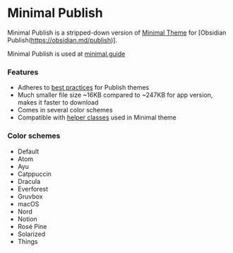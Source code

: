 # Minimal Publish

Minimal Publish is a stripped-down version of [Minimal Theme](https://github.com/kepano/obsidian-minimal) for [Obsidian Publish(https://obsidian.md/publish)].

Minimal Publish is used at [minimal.guide](https://minimal.guide)

### Features

- Adheres to [best practices](https://docs.obsidian.md/Themes/Obsidian+Publish+themes/Best+practices+for+Publish+themes) for Publish themes
- Much smaller file size ~16KB compared to ~247KB for app version, makes it faster to download
- Comes in several color schemes
- Compatible with [helper classes](https://minimal.guide/features/helper-classes) used in Minimal theme


### Color schemes

- Default
- Atom
- Ayu
- Catppuccin
- Dracula
- Everforest
- Gruvbox
- macOS
- Nord
- Notion
- Rosé Pine
- Solarized
- Things